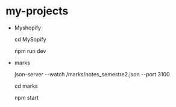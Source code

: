 # my-projects
- Myshopify 

  cd MySopify

  npm run dev

- marks
 
  json-server --watch /marks/notes_semestre2.json --port 3100

  cd marks 

  npm start
